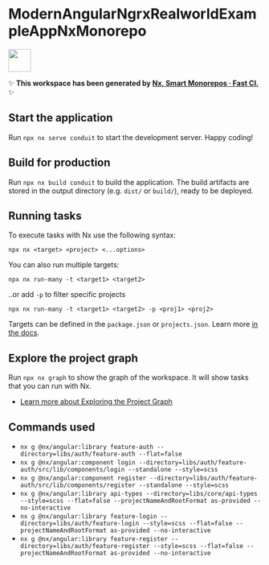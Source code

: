 # ModernAngularNgrxRealworldExampleAppNxMonorepo

<a alt="Nx logo" href="https://nx.dev" target="_blank" rel="noreferrer"><img src="https://raw.githubusercontent.com/nrwl/nx/master/images/nx-logo.png" width="45"></a>

✨ **This workspace has been generated by [Nx, Smart Monorepos · Fast CI.](https://nx.dev)** ✨

## Start the application

Run `npx nx serve conduit` to start the development server. Happy coding!

## Build for production

Run `npx nx build conduit` to build the application. The build artifacts are stored in the output directory (e.g. `dist/` or `build/`), ready to be deployed.

## Running tasks

To execute tasks with Nx use the following syntax:

```
npx nx <target> <project> <...options>
```

You can also run multiple targets:

```
npx nx run-many -t <target1> <target2>
```

..or add `-p` to filter specific projects

```
npx nx run-many -t <target1> <target2> -p <proj1> <proj2>
```

Targets can be defined in the `package.json` or `projects.json`. Learn more [in the docs](https://nx.dev/features/run-tasks).

## Explore the project graph

Run `npx nx graph` to show the graph of the workspace.
It will show tasks that you can run with Nx.

- [Learn more about Exploring the Project Graph](https://nx.dev/core-features/explore-graph)

## Commands used

- `nx g @nx/angular:library feature-auth --directory=libs/auth/feature-auth --flat=false`
- `nx g @nx/angular:component login --directory=libs/auth/feature-auth/src/lib/components/login --standalone --style=scss`
- `nx g @nx/angular:component register --directory=libs/auth/feature-auth/src/lib/components/register --standalone --style=scss`
- `nx g @nx/angular:library api-types --directory=libs/core/api-types --style=scss --flat=false --projectNameAndRootFormat as-provided --no-interactive`
- `nx g @nx/angular:library feature-login --directory=libs/auth/feature-login --style=scss --flat=false --projectNameAndRootFormat as-provided --no-interactive`
- `nx g @nx/angular:library feature-register --directory=libs/auth/feature-register --style=scss --flat=false --projectNameAndRootFormat as-provided --no-interactive`
